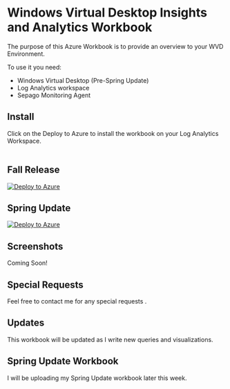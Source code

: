 # Windows Virtual Desktop Insights and Analytics Workbook 

The purpose of this Azure Workbook is to provide an overview to your WVD Environment. 

To use it you need:
- Windows Virtual Desktop (Pre-Spring Update)
- Log Analytics workspace
- Sepago Monitoring Agent


## Install
Click on the Deploy to Azure to install the workbook on your Log Analytics Workspace.
<br> <br>

## Fall Release
[![Deploy to Azure](https://aka.ms/deploytoazurebutton)]((https://aka.ms/deploytoazurebutton)]https://portal.azure.com/#create/Microsoft.Template/uri/https%3A%2F%2Fraw.githubusercontent.com%2Fml58158%2FWVDAnalytics%2Fmaster%2Fazuredeploy.json)

## Spring Update
[![Deploy to Azure](https://aka.ms/deploytoazurebutton)](]https%3A%2F%2Fraw.githubusercontent.com%2Fml58158%2FWVDAnalytics%2Fmaster%2Fspringdeploy.json)

## Screenshots

Coming Soon!

## Special Requests

Feel free to contact me for any special requests .

## Updates

This workbook will be updated as I write new queries and visualizations.


## Spring Update Workbook

I will be uploading my Spring Update workbook later this week.
